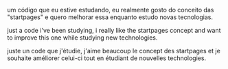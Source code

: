 um código que eu estive estudando, eu realmente gosto do conceito das "startpages" e quero melhorar essa enquanto estudo novas tecnologias.

just a code i've been studying, i really like the startpages concept and want to improve this one while studying new technologies. 

juste un code que j'étudie, j'aime beaucoup le concept des startpages et je souhaite améliorer celui-ci tout en étudiant de nouvelles technologies.

